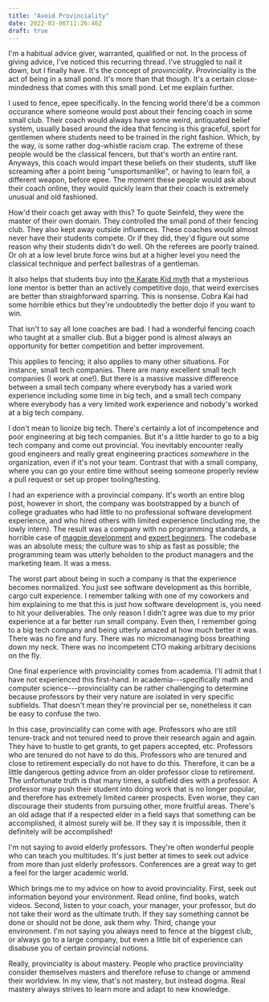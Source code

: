 ```yaml
---
title: "Avoid Provinciality"
date: 2022-02-06T11:26:46Z
draft: true
---
```


I'm a habitual advice giver, warranted, qualified or not. In the
process of giving advice, I've noticed this recurring thread. I've
struggled to nail it down, but I finally have. It's the concept of
*provinciality*. Provinciality is the act of being in a small
pond. It's more than that though. It's a certain close-mindedness that
comes with this small pond. Let me explain further.

I used to fence, epee specifically. In the fencing world there'd be a
common occurance where someone would post about their fencing coach in
some small club. Their coach would always have some weird, antiquated
belief system, usually based around the idea that fencing is this
graceful, sport for gentlemen where students need to be trained in the
right fashion. Which, by the way, is some rather dog-whistle racism
crap. The extreme of these people would be the classical fencers, but
that's worth an entire rant. Anyways, this coach would impart
these beliefs on their students, stuff like screaming after a point
being "unsportsmanlike", or having to learn foil, a different weapon,
before epee. The moment these people would ask about their coach
online, they would quickly learn that their coach is extremely unusual
and old fashioned.

How'd their coach get away with this? To quote Seinfeld, they were the
master of their own domain. They controlled the small pond of their
fencing club. They also kept away outside influences. These coaches
would almost never have their students compete. Or if they did, they'd
figure out some reason why their students didn't do well. Oh the
referees are poorly trained. Or oh at a low level brute force wins but
at a higher level you need the classical technique and perfect
ballestras of a gentleman.

It also helps that students buy into [the Karate Kid
myth](https://blog.torchnyu.com/2020/10/20/the-karate-kid-is-bullshit.html)
that a mysterious lone mentor is better than an actively competitive
dojo, that weird exercises are better than straighforward
sparring. This is nonsense. Cobra Kai had some horrible ethics but
they're undoubtedly the better dojo if you want to win.

That isn't to say all lone coaches are bad. I had a wonderful fencing
coach who taught at a smaller club. But a bigger pond is almost always
an opportunity for better competition and better improvement.

This applies to fencing; it also applies to many other situations. For
instance, small tech companies. There are many excellent small tech
companies (I work at one!). But there is a massive massive difference
between a small tech company where everybody has a varied work
experience including some time in big tech, and a small tech company
where everybody has a very limited work experience and nobody's worked
at a big tech company.

I don't mean to lionize big tech. There's certainly a lot of
incompetence and poor engineering at big tech companies. But it's a
little harder to go to a big tech company and come out provincial. You
inevitably encounter really good engineers and really great
engineering practices *somewhere* in the organization, even if it's
not your team. Contrast that with a small company, where you can go
your entire time without seeing someone properly review a pull request
or set up proper tooling/testing.

I had an experience with a provincial company. It's worth an entire
blog post, however in short, the company was bootstrapped by a bunch
of college graduates who had little to no professional software
development experience, and who hired others with limited experience
(including me, the lowly intern). The result was a company with no
programming standards, a horrible case of [magpie
development](https://blog.codinghorror.com/the-magpie-developer/) and
[expert
beginners](https://daedtech.com/how-developers-stop-learning-rise-of-the-expert-beginner/). The
codebase was an absolute mess; the culture was to ship as fast as
possible; the programming team was utterly beholden to the product
managers and the marketing team. It was a mess.

The worst part about being in such a company is that the experience
becomes normalized. You just see software development as this
horrible, cargo cult experience. I remember talking with one of my
coworkers and him explaining to me that this is just how software
development is, you need to hit your deliverables. The only reason I
didn't agree was due to my prior experience at a far better run small
company. Even then, I remember going to a big tech company and being
utterly amazed at how much better it was. There was no fire and
fury. There was no micromanaging boss breathing down my neck. There
was no incompetent CTO making arbitrary decisions on the fly.

One final experience with provinciality comes from academia. I'll
admit that I have not experienced this first-hand. In
academia---specifically math and computer science---provinciality can
be rather challenging to determine because professors by their very
nature are isolated in very specific subfields. That doesn't mean
they're provincial per se, nonetheless it can be easy to confuse the
two.

In this case, provinciality can come with age. Professors who are
still tenure-track and not tenured need to prove their research again
and again. They have to hustle to get grants, to get papers accepted,
etc. Professors who are tenured do not have to do this. Professors who
are tenured and close to retirement especially do not have to do
this. Therefore, it can be a little dangerous getting advice from an
older professor close to retirement. The unfortunate truth is that
many times, a subfield dies with a professor. A professor may push
their student into doing work that is no longer popular, and therefore
has extremely limited career prospects. Even worse, they can
discourage their students from pursuing other, more fruitful
areas. There's an old adage that if a respected elder in a field says
that something can be accomplished, it almost surely will be. If they
say it is impossible, then it definitely will be accomplished!

I'm not saying to avoid elderly professors. They're often wonderful
people who can teach you multitudes. It's just better at times to seek
out advice from more than just elderly professors. Conferences are a
great way to get a feel for the larger academic world.

Which brings me to my advice on how to avoid provinciality. First,
seek out information beyond your environment. Read online, find books,
watch videos. Second, listen to your coach, your manager, your
professor, but do not take their word as the ultimate truth. If they
say something cannot be done or should not be done, ask them
why. Third, change your environment. I'm not saying you always need to
fence at the biggest club, or always go to a large company, but even a
little bit of experience can disabuse you of certain provincial
notions.

Really, provinciality is about mastery. People who practice
provinciality consider themselves masters and therefore refuse to
change or ammend their worldview. In my view, that's not mastery, but
instead dogma. Real mastery always strives to learn more and adapt to
new knowledge.
